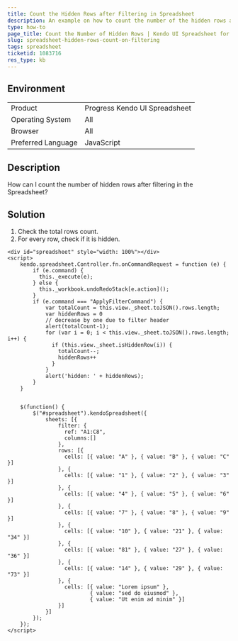 ```yaml
---
title: Count the Hidden Rows after Filtering in Spreadsheet
description: An example on how to count the number of the hidden rows after filtering the Kendo UI Spreadsheet.
type: how-to
page_title: Count the Number of Hidden Rows | Kendo UI Spreadsheet for jQuery
slug: spreadsheet-hidden-rows-count-on-filtering
tags: spreadsheet
ticketid: 1083716  
res_type: kb
---
```


## Environment

<table>
 <tr>
  <td>Product</td>
  <td>Progress Kendo UI Spreadsheet</td>
 </tr>
 <tr>
  <td>Operating System</td>
  <td>All</td>
 </tr>
 <tr>
  <td>Browser</td>
  <td>All</td>
 </tr>
 <tr>
  <td>Preferred Language</td>
  <td>JavaScript</td>
 </tr>
</table>

## Description

How can I count the number of hidden rows after filtering in the Spreadsheet?

## Solution

1. Check the total rows count.
1. For every row, check if it is hidden.

```dojo
<div id="spreadsheet" style="width: 100%"></div>
<script>
    kendo.spreadsheet.Controller.fn.onCommandRequest = function (e) {
        if (e.command) {
          this._execute(e);
        } else {
          this._workbook.undoRedoStack[e.action]();
        }		
        if (e.command === "ApplyFilterCommand") {
            var totalCount = this.view._sheet.toJSON().rows.length;
            var hiddenRows = 0
			// decrease by one due to filter header
            alert(totalCount-1);
            for (var i = 0; i < this.view._sheet.toJSON().rows.length; i++) {
              if (this.view._sheet.isHiddenRow(i)) {
                totalCount--;
                hiddenRows++
              }
            }                  
            alert('hidden: ' + hiddenRows);
        }
    }    


    $(function() {
        $("#spreadsheet").kendoSpreadsheet({
            sheets: [{
                filter: {
                  ref: "A1:C8",
                  columns:[]
                },
                rows: [{
                  cells: [{ value: "A" }, { value: "B" }, { value: "C" }]
                }, {
                  cells: [{ value: "1" }, { value: "2" }, { value: "3" }]
                }, {
                  cells: [{ value: "4" }, { value: "5" }, { value: "6" }]
                }, {                 
                  cells: [{ value: "7" }, { value: "8" }, { value: "9" }]
                }, {
                  cells: [{ value: "10" }, { value: "21" }, { value: "34" }]
                }, {
                  cells: [{ value: "81" }, { value: "27" }, { value: "36" }]
                }, {
                  cells: [{ value: "14" }, { value: "29" }, { value: "73" }]
                }, {                   
                  cells: [{ value: "Lorem ipsum" },
                          { value: "sed do eiusmod" },
                          { value: "Ut enim ad minim" }]
                }]
            }]
        });
    });
</script>
```
